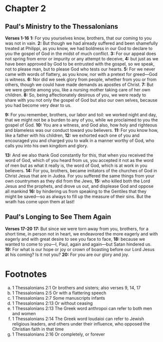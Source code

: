 # Chapter 2

## Paul's Ministry to the Thessalonians

**Verses 1-16**
**1:** For you yourselves know, brothers, that our coming to you was not in vain.
**2:** But though we had already suffered and been shamefully treated at Philippi, as you know, we had boldness in our God to declare to you the gospel of God in the midst of much conflict.
**3:** For our appeal does not spring from error or impurity or any attempt to deceive,
**4:** but just as we have been approved by God to be entrusted with the gospel, so we speak, not to please man, but to please God who tests our hearts.
**5:** For we never came with words of flattery, as you know, nor with a pretext for greed—God is witness.
**6:** Nor did we seek glory from people, whether from you or from others, though we could have made demands as apostles of Christ.
**7:** But we were gentle among you, like a nursing mother taking care of her own children.
**8:** So, being affectionately desirous of you, we were ready to share with you not only the gospel of God but also our own selves, because you had become very dear to us.


**9:** For you remember, brothers, our labor and toil: we worked night and day, that we might not be a burden to any of you, while we proclaimed to you the gospel of God.
**10:** You are a witness, and God also, how holy and righteous and blameless was our conduct toward you believers.
**11:** For you know how, like a father with his children,
**12:** we exhorted each one of you and encouraged you and charged you to walk in a manner worthy of God, who calls you into his own kingdom and glory.

**13:** And we also thank God constantly for this, that when you received the word of God, which of you heard from us, you accepted it not as the word of men but as what it really is, the word of God, which is at work in you believers.
**14:** For you, brothers, became imitators of the churches of God in Christ Jesus that are in Judea. For you suffered the same things from your own countrymen as they did from the Jews,
**15:** who killed both the Lord Jesus and the prophets, and drove us out, and displease God and oppose all mankind
**16:** by hindering us from speaking to the Gentiles that they might be saved—so as always to fill up the measure of their sins. But the wrath has come upon them at last!

## Paul's Longing to See Them Again

**Verses 17-20**
**17:** But since we were torn away from you, brothers, for a short time, in person not in heart, we endeavored the more eagerly and with eagerly and with great desire to see you face to face,
**18:** because we wanted to come to you—I, Paul, again and again—but Satan hindered us.
**19:** For what is our hope or joy or crown of boasting before our Lord Jesus at his coming? Is it not you?
**20:** For you are our glory and joy.

# Footnotes

<ol type='a'>
	<li>1 Thessalonians 2:1 Or brothers and sisters; also verses 9, 14, 17</li>
	<li>1 Thessalonians 2:5 Or with a flattering speech</li>
	<li>1 Thessalonians 2:7 Some manuscripts infants</li>
	<li>1 Thessalonians 2:13 Or without ceasing</li>
	<li>1 Thessalonians 2:13 The Greek word anthropoi can refer to both men and women</li>
	<li>1 Thessalonians 2:14 The Greek word Ioudaioi can refer to Jewish religious leaders, and others under their influence, who opposed the Christian faith in that time</li>
	<li>1 Thessalonians 2:16 Or completely, or forever</li>
</ol>

